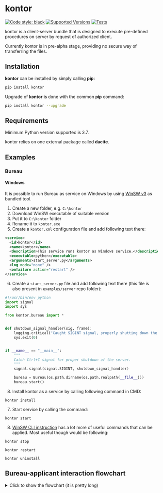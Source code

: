 # kontor
[![Code style: black](https://img.shields.io/badge/code%20style-black-000000.svg)](https://github.com/psf/black)
[![Supported Versions](https://img.shields.io/pypi/pyversions/kontor.svg)](https://pypi.org/project/kontor)
[![Tests](https://github.com/morwy/kontor/actions/workflows/python-tests.yml/badge.svg)](https://github.com/morwy/kontor/actions/workflows/python-tests.yml)

kontor is a client-server bundle that is designed to execute pre-defined procedures on server by request of authorized client.

Currently kontor is in pre-alpha stage, providing no secure way of transferring the files.

## Installation

**kontor** can be installed by simply calling **pip**:

```bash
pip install kontor
```

Upgrade of **kontor** is done with the common **pip** command:

```bash
pip install kontor --upgrade
```

## Requirements

Minimum Python version supported is 3.7.

kontor relies on one external package called **dacite**.

## Examples
### Bureau
#### Windows

It is possible to run Bureau as service on Windows by using [WinSW v3](https://github.com/winsw/winsw/tree/v3) as bundled tool.
1. Create a new folder, e.g. `C:\kontor`
2. Download WinSW executable of suitable version
3. Put it to `C:\kontor` folder
4. Rename it to `kontor.exe`
5. Create a `kontor.xml` configuration file and add following text there:
```xml
<service>
  <id>kontor</id>
  <name>kontor</name>
  <description>This service runs kontor as Windows service.</description>
  <executable>python</executable>
  <arguments>start_server.py</arguments>
  <log mode="none" />
  <onfailure action="restart" />
</service>
```
6. Create a `start_server.py` file and add following text there (this file is also present in `examples/server` repo folder):
```python
#!/usr/bin/env python
import signal
import sys

from kontor.bureau import *


def shutdown_signal_handler(sig, frame):
    logging.critical("Caught SIGINT signal, properly shutting down the server.")
    sys.exit(0)


if __name__ == "__main__":
    """
    Catch Ctrl+C signal for proper shutdown of the server.
    """
    signal.signal(signal.SIGINT, shutdown_signal_handler)

    bureau = Bureau(os.path.dirname(os.path.realpath(__file__)))
    bureau.start()
```
8. Install kontor as a service by calling following command in CMD:
```batch
kontor install
```
7. Start service by calling the command:
```batch
kontor start
```
8. [WinSW CLI instruction](https://github.com/winsw/winsw/blob/v3/docs/cli-commands.md) has a lot more of useful commands that can be applied. Most useful though would be following:
```batch
kontor stop
```
```batch
kontor restart
```
```batch
kontor uninstall
```

## Bureau-applicant interaction flowchart

<details>

<summary>Click to show the flowchart (it is pretty long)</summary>

```mermaid
sequenceDiagram
participant Client
participant Server

loop
    Server->>Server: waiting for incoming requests
end

Client->>Server: requesting auth
activate Server
loop
    Client->>Client: waiting for the response
end
break when the auth fails
    Server-->>Client: show failure
end
Server-->>Client: auth success
deactivate Server

Client->>Server: requesting procedure for file
activate Server
loop
    Client->>Client: waiting for the response
end
break when the procedure check fails
    Server-->>Client: declining procedure
end
Server-->>Client: accepting procedure
deactivate Server


Client->>Server: sending file
activate Server
break when the file transmission fails
    Server-->>Client: show failure
end
Server-->>Client: file receiving receipt
loop
    Server->>Server: processing file
end
Server->>Client: requesting result file receiving
activate Client
Client->>Server: accepting result file receiving
deactivate Client
Server->>Client: sending result file
deactivate Server
```
</details>
